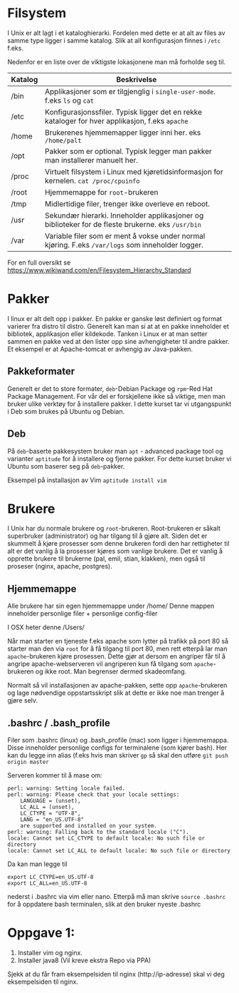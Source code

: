 # Filsystem

I Unix er alt lagt i et kataloghierarki. Fordelen med dette er at alt av files
av samme type ligger i samme katalog. Slik at all konfigurasjon finnes i `/etc` f.eks.

Nedenfor er en liste over de viktigste lokasjonene man må forholde seg til.

|Katalog|Beskrivelse|
|-------|-----------|
|/bin   |Applikasjoner som er tilgjenglig i `single-user-mode`. f.eks `ls` og `cat`|
|/etc   |Konfigurasjonssfiler. Typisk ligger det en rekke kataloger for hver applikasjon, f.eks `apache`|
|/home |Brukerenes hjemmemapper ligger inni her. eks `/home/palt`|
|/opt   |Pakker som er optional. Typisk legger man pakker man installerer manuelt her.|
|/proc  | Virtuelt filsystem i Linux med kjøretidsinformasjon for kernelen. `cat /proc/cpuinfo`|
|/root  |Hjemmemappe for `root`-brukeren|
|/tmp   |Midlertidige filer, trenger ikke overleve en reboot.|
|/usr   |Sekundær hierarki. Inneholder applikasjoner og biblioteker for de fleste brukerne. eks `/usr/bin`|
|/var   | Variable filer som er ment å vokse under normal kjøring. F.eks `/var/logs` som inneholder logger.

For en full oversikt se https://www.wikiwand.com/en/Filesystem_Hierarchy_Standard

# Pakker
I linux er alt delt opp i pakker. En pakke er ganske løst definiert og format varierer fra distro til distro. Generelt kan man si at at en pakke inneholder et bibliotek, applikasjon eller kildekode. Tanken i Linux er at man setter sammen en pakke ved at den lister opp sine avhengigheter til andre pakker. Et eksempel er at Apache-tomcat er avhengig av Java-pakken.

## Pakkeformater
Generelt er det to store formater, `deb`-Debian Package og `rpm`-Red Hat Package Management. For vår del er forskjellene ikke så viktige, men man bruker ulike verktøy for å installere pakker. I dette kurset tar vi utgangspunkt i Deb som brukes på Ubuntu og Debian.

## Deb
På `deb`-baserte pakkesystem bruker man `apt` - advanced package tool og varianter `aptitude` for å installere og fjerne pakker. For dette kurset bruker vi Ubuntu som baserer seg på `deb`-pakker.

Eksempel på installasjon av Vim `aptitude install vim`

# Brukere
I Unix har du normale brukere og `root`-brukeren. Root-brukeren er såkalt superbruker (administrator) og har tilgang til å gjøre alt. Siden det er skummelt å kjøre prosesser som denne brukeren fordi den har rettigheter til alt er det vanlig å la prosesser kjøres som vanlige brukere. Det er vanlig å opprette brukere til brukerne (pal, emil, stian, klakken), men også til proseser (nginx, apache, postgres).

## Hjemmemappe
Alle brukere har sin egen hjemmemappe under /home/<username>
Denne mappen inneholder personlige filer + personlige config-filer

I OSX heter denne /Users/<username>

Når man starter en tjeneste f.eks apache som lytter på trafikk på port 80 så starter man den via `root` for å få tilgang til port 80, men rett etterpå lar man `apache`-brukeren kjøre prosessen. Dette gjør at dersom en angriper får til å angripe apache-webserveren vil angriperen kun få tilgang som `apache`-brukeren og ikke root. Man begrenser dermed skadeomfang.

Normalt så vil installasjonen av apache-pakken, sette opp `apache`-brukeren og lage nødvendige oppstartsskript slik at dette er ikke noe man trenger å gjøre selv.

## .bashrc / .bash_profile
Filer som .bashrc (linux) og .bash_profile (mac) som ligger i hjemmemappa.
Disse inneholder personlige configs for terminalene (som kjører bash).
Her kan du legge inn alias (f.eks hvis man skriver `gp` så skal den utføre `git push origin master`

Serveren kommer til å mase om:
```
perl: warning: Setting locale failed.
perl: warning: Please check that your locale settings:
	LANGUAGE = (unset),
	LC_ALL = (unset),
	LC_CTYPE = "UTF-8",
	LANG = "en_US.UTF-8"
    are supported and installed on your system.
perl: warning: Falling back to the standard locale ("C").
locale: Cannot set LC_CTYPE to default locale: No such file or directory
locale: Cannot set LC_ALL to default locale: No such file or directory
```

Da kan man legge til
```
export LC_CTYPE=en_US.UTF-8
export LC_ALL=en_US.UTF-8
```
nederst i .bashrc via vim eller nano.
Etterpå må man skrive `source .bashrc` for å oppdatere bash terminalen, slik at den bruker nyeste .bashrc


# Oppgave 1:
1. Installer vim og nginx.
2. Installer java8 (Vil kreve ekstra Repo via PPA)

Sjekk at du får fram eksempelsiden til nginx (http://ip-adresse) skal vi deg eksempelsiden til nginx.
